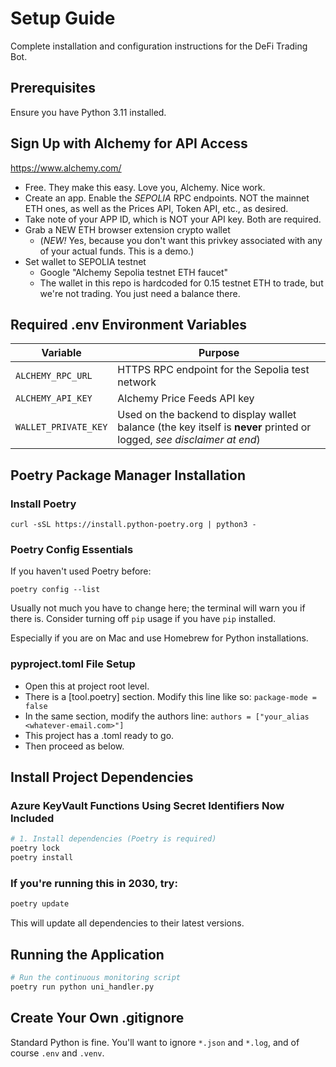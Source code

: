 # Setup Guide

Complete installation and configuration instructions for the DeFi Trading Bot.

## Prerequisites

Ensure you have Python 3.11 installed.

## Sign Up with Alchemy for API Access

https://www.alchemy.com/

- Free. They make this easy. Love you, Alchemy. Nice work.
- Create an app. Enable the _SEPOLIA_ RPC endpoints. NOT the mainnet ETH ones,
  as well as the Prices API, Token API, etc., as desired.
- Take note of your APP ID, which is NOT your API key. Both are required.
- Grab a NEW ETH browser extension crypto wallet
  - (_NEW!_ Yes, because you don't want this privkey associated with any of your
    actual funds. This is a demo.)
- Set wallet to SEPOLIA testnet
  - Google "Alchemy Sepolia testnet ETH faucet"
  - The wallet in this repo is hardcoded for 0.15 testnet ETH to trade, but
    we're not trading. You just need a balance there.

## Required .env Environment Variables

| Variable             | Purpose                                                                                                                |
| -------------------- | ---------------------------------------------------------------------------------------------------------------------- |
| `ALCHEMY_RPC_URL`    | HTTPS RPC endpoint for the Sepolia test network                                                                        |
| `ALCHEMY_API_KEY`    | Alchemy Price Feeds API key                                                                                            |
| `WALLET_PRIVATE_KEY` | Used on the backend to display wallet balance (the key itself is **never** printed or logged, _see disclaimer at end_) |

## Poetry Package Manager Installation

### Install Poetry

`curl -sSL https://install.python-poetry.org | python3 -`

### Poetry Config Essentials

If you haven't used Poetry before:

`poetry config --list`

Usually not much you have to change here; the terminal will warn you if there
is. Consider turning off `pip` usage if you have `pip` installed.

Especially if you are on Mac and use Homebrew for Python installations.

### pyproject.toml File Setup

- Open this at project root level.
- There is a [tool.poetry] section. Modify this line like so:
  `package-mode = false`
- In the same section, modify the authors line:
  `authors = ["your_alias <whatever-email.com>"]`
- This project has a .toml ready to go.
- Then proceed as below.

## Install Project Dependencies

### Azure KeyVault Functions Using Secret Identifiers Now Included

```bash
# 1. Install dependencies (Poetry is required)
poetry lock
poetry install
```

### If you're running this in 2030, try:

```bash
poetry update
```

This will update all dependencies to their latest versions.

## Running the Application

```bash
# Run the continuous monitoring script
poetry run python uni_handler.py
```

## Create Your Own .gitignore

Standard Python is fine. You'll want to ignore `*.json` and `*.log`, and of
course `.env` and `.venv`.

